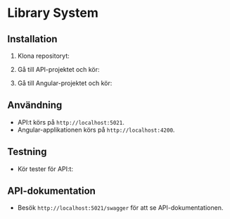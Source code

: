 # Library System

## Installation

1. Klona repositoryt:

2. Gå till API-projektet och kör:

3. Gå till Angular-projektet och kör:


## Användning

- API:t körs på `http://localhost:5021`.
- Angular-applikationen körs på `http://localhost:4200`.

## Testning

- Kör tester för API:t:


## API-dokumentation

- Besök `http://localhost:5021/swagger` för att se API-dokumentationen.

